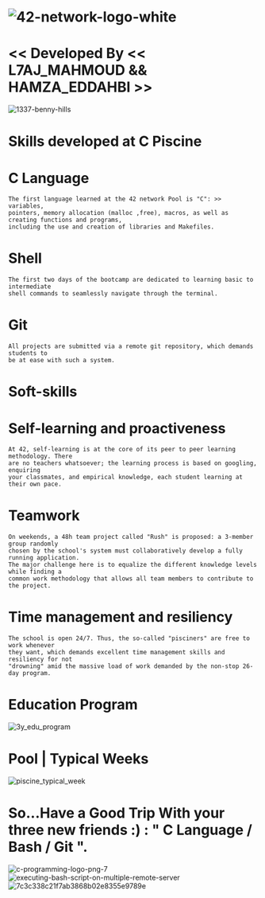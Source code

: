 ![42-network-logo-white](https://github.com/L7AJMAHMOUD/1337-pool-2024/assets/130211556/38b189c6-f733-4f84-9e24-e1fe5f419ede)
===


<< Developed By << L7AJ_MAHMOUD && HAMZA_EDDAHBI >>
===========================================================


 ![1337-benny-hills](https://github.com/L7AJMAHMOUD/1337-pool-2024/assets/130211556/fbb2f39e-d79a-49b8-a58d-b163dbb73222)


 

Skills developed at C Piscine
=============================
  # C Language
	The first language learned at the 42 network Pool is "C": >> variables,
	pointers, memory allocation (malloc ,free), macros, as well as creating functions and programs,
	including the use and creation of libraries and Makefiles.
 
 # Shell
	The first two days of the bootcamp are dedicated to learning basic to intermediate
	shell commands to seamlessly navigate through the terminal.

 # Git
	All projects are submitted via a remote git repository, which demands students to
	be at ease with such a system.
Soft-skills
===========
# Self-learning and proactiveness
	At 42, self-learning is at the core of its peer to peer learning methodology. There
	are no teachers whatsoever; the learning process is based on googling, enquiring
	your classmates, and empirical knowledge, each student learning at their own pace.

# Teamwork
	On weekends, a 48h team project called "Rush" is proposed: a 3-member group randomly
	chosen by the school's system must collaboratively develop a fully running application.
	The major challenge here is to equalize the different knowledge levels while finding a
	common work methodology that allows all team members to contribute to the project.

# Time management and resiliency
	The school is open 24/7. Thus, the so-called "pisciners" are free to work whenever
	they want, which demands excellent time management skills and resiliency for not
	"drowning" amid the massive load of work demanded by the non-stop 26-day program.
Education Program
==


![3y_edu_program](https://github.com/L7AJMAHMOUD/1337-pool-2024/assets/130211556/e00e290b-da08-4925-bf50-ce605beaba5b)


Pool | Typical Weeks
==

![piscine_typical_week](https://github.com/L7AJMAHMOUD/1337-pool-2024/assets/130211556/1a23347d-7beb-44ed-a572-95d741d6baff)

So...Have a Good Trip With your three new friends :) : " C Language / Bash / Git ".
==

![c-programming-logo-png-7](https://github.com/L7AJMAHMOUD/1337-pool-2024/assets/130211556/db8583c4-d86d-4bbc-94e3-bdef72b2292c)
![executing-bash-script-on-multiple-remote-server](https://github.com/L7AJMAHMOUD/1337-pool-2024/assets/130211556/96a8be7f-1074-4925-9837-ebd1ffc7bc53)
![7c3c338c21f7ab3868b02e8355e9789e](https://github.com/L7AJMAHMOUD/1337-pool-2024/assets/130211556/3d92b8de-e826-4eee-b230-d9b019b95c15)

